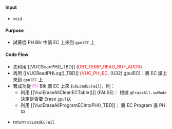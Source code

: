 #### Input
* `void`
#### Purpose
* 試著從 PH Blk 中讀 EC 上來到 `gpulEC` 上
#### Code Flow
* 先利用 [[VUCScanPH()_TBD]] (<font color="#ff0000">DBT_TEMP_READ_BUF_ADDR</font>)
* 再用 [[VUCReadPHLog()_TBD]] (<font color="#ff0000">VUC_PH_EC</font>, (U32) gpulEC)：將 EC 讀上來到 `gpulEC` 上
* 若成功從 <font color="#f666d4">PH</font> Blk 讀 EC 上來 (`ubLoadECFail`)，則：
	* 利用 [[VucEraseAllCleanECTable()]] (FALSE)：
		  根據 `gEraseAll.uwMode` 決定是否要 Erase `gpulEC`
	*  利用 [[VucEraseAllProgramECIntoPH()_TBD]]：
		  將 EC Program 進 PH 中
- return `ubLoadECFail`